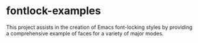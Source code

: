 fontlock-examples
=================

This project assists in the creation of Emacs font-locking styles by
providing a comprehensive example of faces for a variety of major modes.
